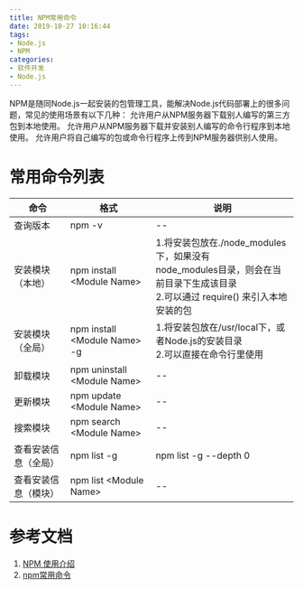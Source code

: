 ```yaml
---
title: NPM常用命令
date: 2019-10-27 10:16:44
tags:
- Node.js
- NPM
categories:
- 软件开发
- Node.js
---
```


NPM是随同Node.js一起安装的包管理工具，能解决Node.js代码部署上的很多问题，常见的使用场景有以下几种：
允许用户从NPM服务器下载别人编写的第三方包到本地使用。
允许用户从NPM服务器下载并安装别人编写的命令行程序到本地使用。
允许用户将自己编写的包或命令行程序上传到NPM服务器供别人使用。

# 常用命令列表

|命令|格式|说明|
|--|--|--|
|查询版本|npm -v|--|
|安装模块（本地）|npm install &lt;Module Name&gt;|1.将安装包放在./node_modules下，如果没有</br>node_modules目录，则会在当前目录下生成该目录</br>2.可以通过 require() 来引入本地安装的包|
|安装模块（全局）|npm install &lt;Module Name&gt; -g|1.将安装包放在/usr/local下，或者Node.js的安装目录</br>2.可以直接在命令行里使用|
|卸载模块|npm uninstall &lt;Module Name&gt;|--|
|更新模块|npm update &lt;Module Name&gt;|--|
|搜索模块|npm search &lt;Module Name&gt;|--|
|查看安装信息（全局）|npm list -g|npm list -g --depth 0|
|查看安装信息（模块）|npm list &lt;Module Name&gt;|--|


# 参考文档

1. [NPM 使用介绍](https://www.runoob.com/nodejs/nodejs-npm.html)
2. [npm常用命令](https://www.jianshu.com/p/7ea13d57638b)
